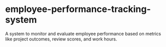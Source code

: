 # employee-performance-tracking-system
A system to monitor and evaluate employee performance based on metrics like project outcomes, review scores, and work hours.
